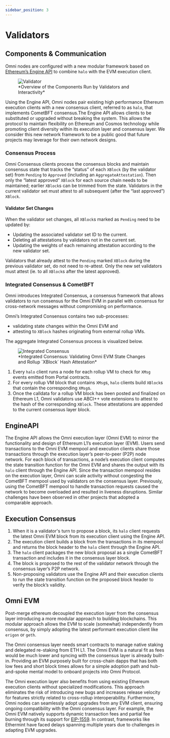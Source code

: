 ```yaml
---
sidebar_position: 3
---
```


# Validators

## Components & Communication

Omni nodes are configured with a new modular framework based on [Ethereum’s Engine API](https://github.com/ethereum/execution-apis/tree/4b225e0d273e92982b2c539d63eaaa756c5285a4/src/engine) to combine `halo` with the EVM execution client.

<figure>
  <img src="/img/validator.png" alt="Validator" />
  <figcaption>*Overview of the Components Run by Validators and Interactivity*</figcaption>
</figure>

Using the Engine API, Omni nodes pair existing high performance Ethereum execution clients with a new consensus client, referred to as `halo`, that implements CometBFT consensus.The Engine API allows clients to be substituted or upgraded without breaking the system. This allows the protocol to maintain flexibility on Ethereum and Cosmos technology while promoting client diversity within its execution layer and consensus layer. We consider this new network framework to be a public good that future projects may leverage for their own network designs.

### Consensus Process

Omni Consensus clients process the consensus blocks and maintain consensus state that tracks the “status” of each `XBlock` (by the validator set) from `Pending` to `Approved` (including an `AggregateAttestation`). Then only the “latest approved” `XBlock` for each source chain needs to be maintained; earlier `XBlock`s can be trimmed from the state. Validators in the current validator set must attest to all subsequent (after the “last approved”) `XBlock`.

#### Validator Set Changes

When the validator set changes, all `XBlock`s marked as `Pending` need to be updated by:

- Updating the associated validator set ID to the current.
- Deleting all attestations by validators not in the current set.
- Updating the weights of each remaining attestation according to the new validator set.

Validators that already attest to the `Pending` marked `XBlock` during the previous validator set, do not need to re-attest. Only the new set validators must attest (ie. to all `XBlock`s after the latest approved).

### Integrated Consensus & CometBFT

Omni introduces Integrated Consensus, a consensus framework that allows validators to run consensus for the Omni EVM in parallel with consensus for cross-network messages without compromising on performance.

Omni’s Integrated Consensus contains two sub-processes:

- validating state changes within the Omni EVM and
- attesting to `XBlock` hashes originating from external rollup VMs.

The aggregate Integrated Consensus process is visualized below.

<figure>
  <img src="/img/integrated-consensus.png" alt="Integrated Consensus" />
  <figcaption>*Integrated Consensus: Validating Omni EVM State Changes and Rollup `XBlock` Hash Attestation*</figcaption>
</figure>

1. Every `halo` client runs a node for each rollup VM to check for `XMsg` events emitted from Portal contracts.
2. For every rollup VM block that contains `XMsg`s, `halo` clients build `XBlock`s that contain the corresponding `XMsg`s.
3. Once the calldata for a rollup VM block has been posted and finalized on Ethereum L1, Omni validators use ABCI++ vote extensions to attest to the hash of the corresponding `XBlock`. These attestations are appended to the current consensus layer block.

## EngineAPI

The Engine API allows the Omni execution layer (Omni EVM) to mirror the functionality and design of Ethereum L1’s execution layer (EVM). Users send transactions to the Omni EVM mempool and execution clients share those transactions through the execution layer’s peer-to-peer (P2P) node network. For each block of transactions, a node’s execution client computes the state transition function for the Omni EVM and shares the output with its `halo` client through the Engine API. Since the transaction mempool resides on the execution layer, Omni can scale activity without congesting the CometBFT mempool used by validators on the consensus layer. Previously, using the CometBFT mempool to handle transaction requests caused the network to become overloaded and resulted in liveness disruptions. Similar challenges have been observed in other projects that adopted a comparable approach.

## Execution Consensus

1. When it is a validator's turn to propose a block, its `halo` client requests the latest Omni EVM block from its execution client using the Engine API.
2. The execution client builds a block from the transactions in its mempool and returns the block header to the `halo` client through the Engine API.
3. The `halo` client packages the new block proposal as a single CometBFT transaction and includes it in the consensus layer block.
4. The block is proposed to the rest of the validator network through the consensus layer’s P2P network.
5. Non-proposing validators use the Engine API and their execution clients to run the state transition function on the proposed block header to verify the block’s validity.

## Omni EVM

Post-merge ethereum decoupled the execution layer from the consensus layer introducing a more modular approach to building blockchains. This modular approach allows the EVM to scale (somewhat) independently from consensus, by simply adopting the latest performant execution client like `erigon` or `geth`.

The Omni consensus layer needs smart contracts to manage native staking and delegated re-staking from ETH L1. The Omni EVM is a natural fit as fees would be much lower and syncing with the consensus layer is already built-in. Providing an EVM purposely built for cross-chain dapps that has both low fees and short block times allows for a simple adoption path and hub-and-spoke mental model to onboard projects into Omni Protocol.

The Omni execution layer also benefits from using existing Ethereum execution clients without specialized modifications. This approach eliminates the risk of introducing new bugs and increases release velocity for features strictly related to cross-rollup interoperability. Furthermore, Omni nodes can seamlessly adopt upgrades from any EVM client, ensuring ongoing compatibility with the Omni consensus layer. For example, the Omni EVM natively supports dynamic transaction fees and partial fee burning through its support for [EIP-1559](https://eips.ethereum.org/EIPS/eip-1559). In contrast, frameworks like Ethermint have faced delays spanning multiple years due to challenges in adapting EVM upgrades.
